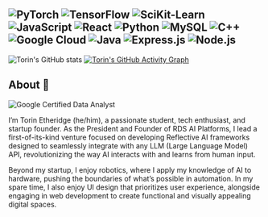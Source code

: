 
![PyTorch](https://img.shields.io/badge/PyTorch-EE4C2C?style=for-the-badge&logo=pytorch&logoColor=white)
![TensorFlow](https://img.shields.io/badge/TensorFlow-FF6F00?style=for-the-badge&logo=tensorflow&logoColor=white)
![SciKit-Learn](https://img.shields.io/badge/scikit--learn-F7931E?style=for-the-badge&logo=scikit-learn&logoColor=white)
![JavaScript](https://img.shields.io/badge/JavaScript-F7DF1E?style=for-the-badge&logo=javascript&logoColor=black)
![React](https://img.shields.io/badge/React-20232A?style=for-the-badge&logo=react&logoColor=61DAFB)
![Python](https://img.shields.io/badge/Python-3776AB?style=for-the-badge&logo=python&logoColor=white)
![MySQL](https://img.shields.io/badge/MySQL-4479A1?style=for-the-badge&logo=mysql&logoColor=white)
![C++](https://img.shields.io/badge/C++-00599C?style=for-the-badge&logo=c%2B%2B&logoColor=white)
![Google Cloud](https://img.shields.io/badge/Google%20Cloud-4285F4?style=for-the-badge&logo=google-cloud&logoColor=white)
![Java](https://img.shields.io/badge/Java-007396?style=for-the-badge&logo=java&logoColor=white)
![Express.js](https://img.shields.io/badge/Express.js-000000?style=for-the-badge&logo=express&logoColor=white)
![Node.js](https://img.shields.io/badge/Node.js-339933?style=for-the-badge&logo=nodedotjs&logoColor=white)
-----------

![Torin's GitHub stats](https://github-readme-stats.vercel.app/api?username=torinriley&show_icons=true&theme=transparent&card_width=1000&title_color=00bfff&icon_color=00bfff&text_color=ffffff&bg_color=00000000)
[![Torin's GitHub Activity Graph](https://github-readme-activity-graph.vercel.app/graph?username=torinriley&bg_color=00000000&color=ffffff&line=00bfff&point=00bfff&area=true&area_color=add8e6&hide_border=true)](https://github.com/ashutosh00710/github-readme-activity-graph)

## About 👋
![Google Certified Data Analyst](https://img.shields.io/badge/Google%20Certified%20Data%20Analyst-blue?style=flat&logo=google&logoColor=white&color=4285F4)

I’m Torin Etheridge (he/him), a passionate student, tech enthusiast, and startup founder. As the President and Founder of RDS AI Platforms, I lead a first-of-its-kind venture focused on developing Reflective AI frameworks designed to seamlessly integrate with any LLM (Large Language Model) API, revolutionizing the way AI interacts with and learns from human input.

Beyond my startup, I enjoy robotics, where I apply my knowledge of AI to hardware, pushing the boundaries of what’s possible in automation. In my spare time, I also enjoy UI design that prioritizes user experience, alongside engaging in web development to create functional and visually appealing digital spaces.

